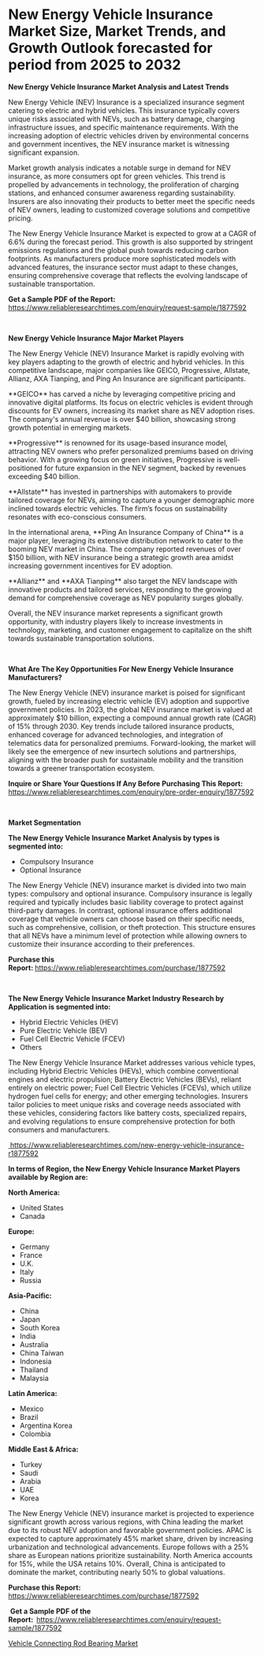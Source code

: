 <p><h1>New Energy Vehicle Insurance Market Size, Market Trends, and Growth Outlook forecasted for period from 2025 to 2032</h1></p><p><strong>New Energy Vehicle Insurance Market Analysis and Latest Trends</strong></p>
<p><p>New Energy Vehicle (NEV) Insurance is a specialized insurance segment catering to electric and hybrid vehicles. This insurance typically covers unique risks associated with NEVs, such as battery damage, charging infrastructure issues, and specific maintenance requirements. With the increasing adoption of electric vehicles driven by environmental concerns and government incentives, the NEV insurance market is witnessing significant expansion.</p><p>Market growth analysis indicates a notable surge in demand for NEV insurance, as more consumers opt for green vehicles. This trend is propelled by advancements in technology, the proliferation of charging stations, and enhanced consumer awareness regarding sustainability. Insurers are also innovating their products to better meet the specific needs of NEV owners, leading to customized coverage solutions and competitive pricing.</p><p>The New Energy Vehicle Insurance Market is expected to grow at a CAGR of 6.6% during the forecast period. This growth is also supported by stringent emissions regulations and the global push towards reducing carbon footprints. As manufacturers produce more sophisticated models with advanced features, the insurance sector must adapt to these changes, ensuring comprehensive coverage that reflects the evolving landscape of sustainable transportation.</p></p>
<p><strong>Get a Sample PDF of the Report:&nbsp;</strong> <a href="https://www.reliableresearchtimes.com/enquiry/request-sample/1877592?utm_campaign=3386&utm_medium=2&utm_source=Github&utm_content=ia&utm_term=31032025&utm_id=new-energy-vehicle-insurance">https://www.reliableresearchtimes.com/enquiry/request-sample/1877592</a></p>
<p>&nbsp;</p>
<p><strong>New Energy Vehicle Insurance Major Market Players</strong></p>
<p><p>The New Energy Vehicle (NEV) Insurance Market is rapidly evolving with key players adapting to the growth of electric and hybrid vehicles. In this competitive landscape, major companies like GEICO, Progressive, Allstate, Allianz, AXA Tianping, and Ping An Insurance are significant participants.</p><p>**GEICO** has carved a niche by leveraging competitive pricing and innovative digital platforms. Its focus on electric vehicles is evident through discounts for EV owners, increasing its market share as NEV adoption rises. The company's annual revenue is over $40 billion, showcasing strong growth potential in emerging markets.</p><p>**Progressive** is renowned for its usage-based insurance model, attracting NEV owners who prefer personalized premiums based on driving behavior. With a growing focus on green initiatives, Progressive is well-positioned for future expansion in the NEV segment, backed by revenues exceeding $40 billion.</p><p>**Allstate** has invested in partnerships with automakers to provide tailored coverage for NEVs, aiming to capture a younger demographic more inclined towards electric vehicles. The firm’s focus on sustainability resonates with eco-conscious consumers.</p><p>In the international arena, **Ping An Insurance Company of China** is a major player, leveraging its extensive distribution network to cater to the booming NEV market in China. The company reported revenues of over $150 billion, with NEV insurance being a strategic growth area amidst increasing government incentives for EV adoption.</p><p>**Allianz** and **AXA Tianping** also target the NEV landscape with innovative products and tailored services, responding to the growing demand for comprehensive coverage as NEV popularity surges globally.</p><p>Overall, the NEV insurance market represents a significant growth opportunity, with industry players likely to increase investments in technology, marketing, and customer engagement to capitalize on the shift towards sustainable transportation solutions.</p></p>
<p>&nbsp;</p>
<p><strong>What Are The Key Opportunities For New Energy Vehicle Insurance Manufacturers?</strong></p>
<p><p>The New Energy Vehicle (NEV) insurance market is poised for significant growth, fueled by increasing electric vehicle (EV) adoption and supportive government policies. In 2023, the global NEV insurance market is valued at approximately $10 billion, expecting a compound annual growth rate (CAGR) of 15% through 2030. Key trends include tailored insurance products, enhanced coverage for advanced technologies, and integration of telematics data for personalized premiums. Forward-looking, the market will likely see the emergence of new insurtech solutions and partnerships, aligning with the broader push for sustainable mobility and the transition towards a greener transportation ecosystem.</p></p>
<p><strong>Inquire or Share Your Questions If Any Before Purchasing This Report:</strong> <a href="https://www.reliableresearchtimes.com/enquiry/pre-order-enquiry/1877592?utm_campaign=3386&utm_medium=2&utm_source=Github&utm_content=ia&utm_term=31032025&utm_id=new-energy-vehicle-insurance">https://www.reliableresearchtimes.com/enquiry/pre-order-enquiry/1877592</a></p>
<p>&nbsp;</p>
<p><strong>Market Segmentation</strong></p>
<p><strong>The New Energy Vehicle Insurance Market Analysis by types is segmented into:</strong></p>
<p><ul><li>Compulsory Insurance</li><li>Optional Insurance</li></ul></p>
<p><p>The New Energy Vehicle (NEV) insurance market is divided into two main types: compulsory and optional insurance. Compulsory insurance is legally required and typically includes basic liability coverage to protect against third-party damages. In contrast, optional insurance offers additional coverage that vehicle owners can choose based on their specific needs, such as comprehensive, collision, or theft protection. This structure ensures that all NEVs have a minimum level of protection while allowing owners to customize their insurance according to their preferences.</p></p>
<p><strong>Purchase this Report:&nbsp;</strong><a href="https://www.reliableresearchtimes.com/purchase/1877592?utm_campaign=3386&utm_medium=2&utm_source=Github&utm_content=ia&utm_term=31032025&utm_id=new-energy-vehicle-insurance">https://www.reliableresearchtimes.com/purchase/1877592</a></p>
<p>&nbsp;</p>
<p><strong>The New Energy Vehicle Insurance Market Industry Research by Application is segmented into:</strong></p>
<p><ul><li>Hybrid Electric Vehicles (HEV)</li><li>Pure Electric Vehicle (BEV)</li><li>Fuel Cell Electric Vehicle (FCEV)</li><li>Others</li></ul></p>
<p><p>The New Energy Vehicle Insurance Market addresses various vehicle types, including Hybrid Electric Vehicles (HEVs), which combine conventional engines and electric propulsion; Battery Electric Vehicles (BEVs), reliant entirely on electric power; Fuel Cell Electric Vehicles (FCEVs), which utilize hydrogen fuel cells for energy; and other emerging technologies. Insurers tailor policies to meet unique risks and coverage needs associated with these vehicles, considering factors like battery costs, specialized repairs, and evolving regulations to ensure comprehensive protection for both consumers and manufacturers.</p></p>
<p><a href="https://www.reliableresearchtimes.com/new-energy-vehicle-insurance-r1877592?utm_campaign=3386&utm_medium=2&utm_source=Github&utm_content=ia&utm_term=31032025&utm_id=new-energy-vehicle-insurance">&nbsp;https://www.reliableresearchtimes.com/new-energy-vehicle-insurance-r1877592</a></p>
<p><strong>In terms of Region, the New Energy Vehicle Insurance Market Players available by Region are:</strong></p>
<p>
    <p> <strong> North America: </strong>
        <ul>
            <li>United States</li>
            <li>Canada</li>
        </ul>
        </p> 
    <p> <strong> Europe: </strong>
        <ul>
            <li>Germany</li>
            <li>France</li>
            <li>U.K.</li>
            <li>Italy</li>
            <li>Russia</li>
        </ul>
        </p> 
    <p> <strong> Asia-Pacific: </strong>
        <ul>
            <li>China</li>
            <li>Japan</li>
            <li>South Korea</li>
            <li>India</li>
            <li>Australia</li>
            <li>China Taiwan</li>
            <li>Indonesia</li>
            <li>Thailand</li>
            <li>Malaysia</li>
        </ul>
        </p> 
    <p> <strong> Latin America: </strong>
        <ul>
            <li>Mexico</li>
            <li>Brazil</li>
            <li>Argentina Korea</li>
            <li>Colombia</li>
        </ul>
        </p> 
    <p> <strong> Middle East & Africa: </strong>
        <ul>
            <li>Turkey</li>
            <li>Saudi</li>
            <li>Arabia</li>
            <li>UAE</li>
            <li>Korea</li>
        </ul>
    </p>
    </p>
<p><p>The New Energy Vehicle (NEV) insurance market is projected to experience significant growth across various regions, with China leading the market due to its robust NEV adoption and favorable government policies. APAC is expected to capture approximately 45% market share, driven by increasing urbanization and technological advancements. Europe follows with a 25% share as European nations prioritize sustainability. North America accounts for 15%, while the USA retains 10%. Overall, China is anticipated to dominate the market, contributing nearly 50% to global valuations.</p></p>
<p><strong>Purchase this Report: </strong><a href="https://www.reliableresearchtimes.com/purchase/1877592?utm_campaign=3386&utm_medium=2&utm_source=Github&utm_content=ia&utm_term=31032025&utm_id=new-energy-vehicle-insurance">https://www.reliableresearchtimes.com/purchase/1877592</a></p>
<p>&nbsp;<strong>Get a Sample PDF of the Report:&nbsp;&nbsp;</strong><a href="https://www.reliableresearchtimes.com/enquiry/request-sample/1877592?utm_campaign=3386&utm_medium=2&utm_source=Github&utm_content=ia&utm_term=31032025&utm_id=new-energy-vehicle-insurance">https://www.reliableresearchtimes.com/enquiry/request-sample/1877592</a></p>
<p><strong></strong></p>
<p><p><a href="https://github.com/shafriusizi/Market-Research-Report-List-1/blob/main/vehicle-connecting-rod-bearing-market.md?utm_campaign=3386&utm_medium=2&utm_source=Github&utm_content=ia&utm_term=31032025&utm_id=new-energy-vehicle-insurance">Vehicle Connecting Rod Bearing Market</a></p></p>